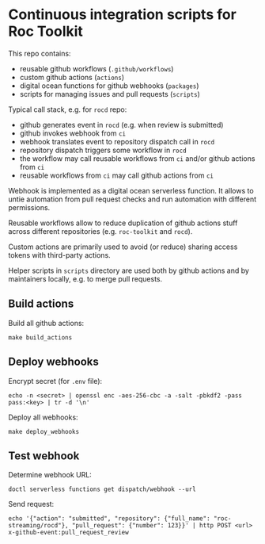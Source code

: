 # Continuous integration scripts for Roc Toolkit

This repo contains:

- reusable github workflows (`.github/workflows`)
- custom github actions (`actions`)
- digital ocean functions for github webhooks (`packages`)
- scripts for managing issues and pull requests (`scripts`)

Typical call stack, e.g. for `rocd` repo:

- github generates event in `rocd` (e.g. when review is submitted)
- github invokes webhook from `ci`
- webhook translates event to repository dispatch call in `rocd`
- repository dispatch triggers some workflow in `rocd`
- the workflow may call reusable workflows from `ci` and/or github actions from `ci`
- reusable workflows from `ci` may call github actions from `ci`

Webhook is implemented as a digital ocean serverless function. It allows to untie automation from pull request checks and run automation with different permissions.

Reusable workflows allow to reduce duplication of github actions stuff across different repositories (e.g. `roc-toolkit` and `rocd`).

Custom actions are primarily used to avoid (or reduce) sharing access tokens with third-party actions.

Helper scripts in `scripts` directory are used both by github actions and by maintainers locally, e.g. to merge pull requests.

## Build actions

Build all github actions:

```
make build_actions
```

## Deploy webhooks

Encrypt secret (for `.env` file):

```
echo -n <secret> | openssl enc -aes-256-cbc -a -salt -pbkdf2 -pass pass:<key> | tr -d '\n'
```

Deploy all webhooks:

```
make deploy_webhooks
```

## Test webhook

Determine webhook URL:

```
doctl serverless functions get dispatch/webhook --url
```

Send request:

```
echo '{"action": "submitted", "repository": {"full_name": "roc-streaming/rocd"}, "pull_request": {"number": 123}}' | http POST <url> x-github-event:pull_request_review
```
